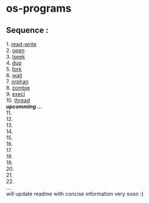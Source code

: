# os-programs
<h2>Sequence :</h2>
1. <a href = "https://github.com/Shivansh-Thakur/os-programs/tree/main/read-write"> read-write </a><br>
2. <a href = "https://github.com/Shivansh-Thakur/os-programs/tree/main/open"> open </a><br>
3. <a href = "https://github.com/Shivansh-Thakur/os-programs/tree/main/lseek"> lseek </a><br>
4. <a href = "https://github.com/Shivansh-Thakur/os-programs/tree/main/dup"> dup </a><br>
5. <a href = "https://github.com/Shivansh-Thakur/os-programs/tree/main/fork"> fork </a><br>
6. <a href = "https://github.com/Shivansh-Thakur/os-programs/tree/main/wait"> wait </a><br>
7. <a href = "https://github.com/Shivansh-Thakur/os-programs/tree/main/orphan"> orphan </a><br>
8. <a href = "https://github.com/Shivansh-Thakur/os-programs/tree/main/zombie"> zombie </a><br>
9. <a href = "https://github.com/Shivansh-Thakur/os-programs/tree/main/execl"> execl </a><br>
10. <a href = "https://github.com/Shivansh-Thakur/os-programs/tree/main/thread"> thread </a><br> <strong><i> upcomming ... </i></strong> <br>
11. <a href = "https://github.com/Shivansh-Thakur/os-programs/tree/main/thread">  </a><br>
12. <a href = "https://github.com/Shivansh-Thakur/os-programs/tree/main/thread">  </a><br>
13. <a href = "https://github.com/Shivansh-Thakur/os-programs/tree/main/thread">  </a><br>
14. <a href = "https://github.com/Shivansh-Thakur/os-programs/tree/main/thread">  </a><br>
15. <a href = "https://github.com/Shivansh-Thakur/os-programs/tree/main/thread">  </a><br>
16. <a href = "https://github.com/Shivansh-Thakur/os-programs/tree/main/thread">  </a><br>
17. <a href = "https://github.com/Shivansh-Thakur/os-programs/tree/main/thread">  </a><br>
18. <a href = "https://github.com/Shivansh-Thakur/os-programs/tree/main/thread">  </a><br>
19. <a href = "https://github.com/Shivansh-Thakur/os-programs/tree/main/thread">  </a><br>
20. <a href = "https://github.com/Shivansh-Thakur/os-programs/tree/main/thread">  </a><br>
21. <a href = "https://github.com/Shivansh-Thakur/os-programs/tree/main/thread">  </a><br>
22. <a href = "https://github.com/Shivansh-Thakur/os-programs/tree/main/thread">  </a><br>
....<br>
will update readme with concise information very soon :)



